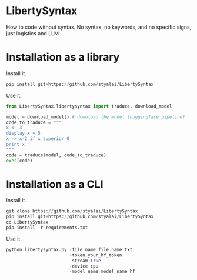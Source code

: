 # LibertySyntax
How to code without syntax. No syntax, no keywords, and no specific signs, just logistics and LLM.

# Installation as a library
Install it.
```python
pip install git+https://github.com/styalai/LibertySyntax
```
Use it.
```python
from LibertySyntax.libertysyntax import traduce, download_model

model = download_model() # download the model (huggingface pipeline)
code_to_traduce = """
x <- 3
display x + 5
x -> x-2 if x superior 0
print x
"""
code = traduce(model, code_to_traduce)
exec(code)
```

# Installation as a CLI
Install it.
```python
git clone https://github.com/styalai/LibertySyntax
pip install git+https://github.com/styalai/LibertySyntax
cd LibertySyntax
pip install -r requirements.txt
```
Use it.
```python
python libertysyntax.py -file_name file_name.txt
                        -token your_hf_token
                        -stream True
                        -device cpu
                        -model_name model_name_hf
```




